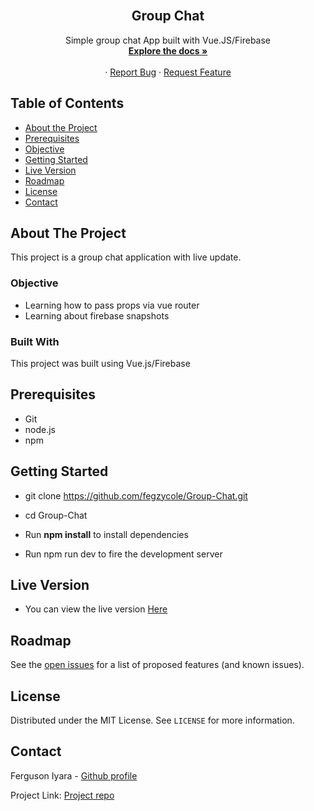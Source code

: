 <br />
<p align="center">
 
  <h2 align="center">Group Chat</h2>
  <p align="center">
    Simple group chat App built with Vue.JS/Firebase
    <br />
    <a href="https://github.com/fegzycole/Group-Chat/tree/feature-developer"><strong>Explore the docs »</strong></a>
    <br />
    <br />
    ·
    <a href="https://github.com/fegzycole/Group-Chat/issues">Report Bug</a>
    ·
    <a href="https://github.com/fegzycole/Group-Chat">Request Feature</a>
  </p>
</p>


<!-- TABLE OF CONTENTS -->
## Table of Contents

* [About the Project](#about-the-project)
* [Prerequisites](#prerequisites)
* [Objective](#objective)
* [Getting Started](#getting-started)
* [Live Version](#live-version)
* [Roadmap](#roadmap)
* [License](#license)
* [Contact](#contact)



<!-- ABOUT THE PROJECT -->
## About The Project

This project is a group chat application with live update.

### Objective

 - Learning how to pass props via vue router
 - Learning about firebase snapshots
 

### Built With

This project was built using Vue.js/Firebase

## Prerequisites
 - Git
 - node.js
 - npm


## Getting Started

- git clone https://github.com/fegzycole/Group-Chat.git

- cd Group-Chat

- Run **npm install** to install dependencies

- Run npm run dev to fire the development server

## Live Version

- You can view the live version [Here](https://chat-app-528de.firebaseapp.com)


<!-- ROADMAP -->
## Roadmap

See the [open issues](https://github.com/fegzycole/Group-Chat/issues) for a list of proposed features (and known issues).


<!-- LICENSE -->
## License

Distributed under the MIT License. See `LICENSE` for more information.

<!-- CONTACT -->
## Contact
Ferguson Iyara - [Github profile](https://github.com/fegzycole)

Project Link: [Project repo](https://github.com/fegzycole/Group-Chat/)

<!-- MARKDOWN LINKS & IMAGES -->
<!-- https://www.markdownguide.org/basic-syntax/#reference-style-links -->
[contributors-shield]: https://img.shields.io/badge/Contributors-2-%2300ff00
[contributors-url]: https://github.com/fegzycole/Smoothie-Mixer/graphs/contributors
[issues-shield]: https://img.shields.io/badge/issues-0-%2300ff00
[issues-url]: https://github.com/fegzycole/Group-Chat/issues